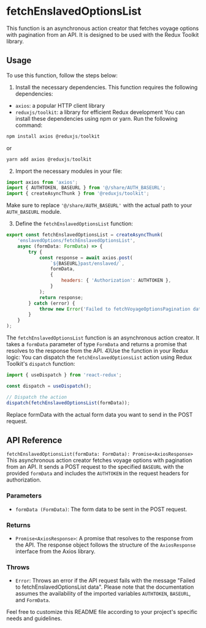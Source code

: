 # fetchEnslavedOptionsList
This function is an asynchronous action creator that fetches voyage options with pagination from an API. It is designed to be used with the Redux Toolkit library.

## Usage
To use this function, follow the steps below:

1) Install the necessary dependencies. This function requires the following dependencies:

- `axios`: a popular HTTP client library
- `reduxjs/toolkit`: a library for efficient Redux development
You can install these dependencies using npm or yarn. Run the following command:

```js
npm install axios @reduxjs/toolkit
```

or 
```js
yarn add axios @reduxjs/toolkit
```
2) Import the necessary modules in your file:
```jsx
import axios from 'axios';
import { AUTHTOKEN, BASEURL } from '@/share/AUTH_BASEURL';
import { createAsyncThunk } from '@reduxjs/toolkit';
```
Make sure to replace `'@/share/AUTH_BASEURL'` with the actual path to your `AUTH_BASEURL` module.

3) Define the `fetchEnslavedOptionsList` function:
```jsx
export const fetchEnslavedOptionsList = createAsyncThunk(
    'enslavedOptions/fetchEnslavedOptionsList',
    async (formData: FormData) => {
        try {
            const response = await axios.post(
                `${BASEURL}past/enslaved/`,
                formData,
                {
                    headers: { 'Authorization': AUTHTOKEN },
                }
            );
            return response;
        } catch (error) {
            throw new Error('Failed to fetchVoyageOptionsPagination data');
        }
    }
);

```

The `fetchEnslavedOptionsList` function is an asynchronous action creator. It takes a `formData` parameter of type `FormData` and returns a promise that resolves to the response from the API.
4)Use the function in your Redux logic:
You can dispatch the `fetchEnslavedOptionsList` action using Redux Toolkit's `dispatch` function:
```jsx
import { useDispatch } from 'react-redux';

const dispatch = useDispatch();

// Dispatch the action
dispatch(fetchEnslavedOptionsList(formData));
```

Replace formData with the actual form data you want to send in the POST request.

## API Reference
`fetchEnslavedOptionsList(formData: FormData): Promise<AxiosResponse>`
This asynchronous action creator fetches voyage options with pagination from an API. It sends a POST request to the specified `BASEURL` with the provided `formData` and includes the `AUTHTOKEN` in the request headers for authorization.

### Parameters
- `formData (FormData)`: The form data to be sent in the POST request.
### Returns
- `Promise<AxiosResponse>`: A promise that resolves to the response from the API. The response object follows the structure of the `AxiosResponse` interface from the Axios library.
### Throws
- `Error`: Throws an error if the API request fails with the message "Failed to fetchEnslavedOptionsList data".
Please note that the documentation assumes the availability of the imported variables `AUTHTOKEN`, `BASEURL`, and `FormData`.

Feel free to customize this README file according to your project's specific needs and guidelines.